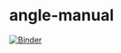 # angle-manual

[![Binder](https://mybinder.org/badge_logo.svg)](https://mybinder.org/v2/gh/haya-alwarthan/angle-manual/main?labpath=canvas.ipynb)
